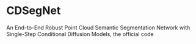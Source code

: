 # CDSegNet
An End-to-End Robust Point Cloud Semantic Segmentation Network with Single-Step Conditional Diffusion Models, the official code
